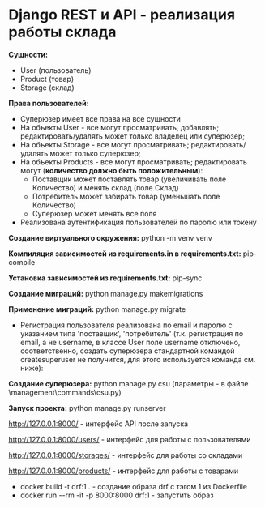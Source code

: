 # Django REST и API - реализация работы склада


**Сущности:**
* User (пользователь)
* Product (товар) 
* Storage (склад)

**Права пользователей:**
* Суперюзер имеет все права на все сущности
* На объекты User - все могут просматривать, добавлять; редактировать/удалять может только владелец или суперюзер;
* На объекты Storage - все могут просматривать; редактировать/удалять может только суперюзер;
* На объекты Products - все могут просматривать; редактировать могут (**количество должно быть положительным**):
    * Поставщик может поставлять товар (увеличивать поле Количество) и менять склад (поле Склад)
    * Потребитель может забирать товар (уменьшать поле Количество)
    * Суперюзер может менять все поля
* Реализована аутентификация пользователей по паролю или токену


**Создание виртуального окружения:** python -m venv venv

**Компиляция зависимостей из requirements.in в requirements.txt:** pip-compile

**Установка зависимостей из requirements.txt:** pip-sync

**Создание миграций:** python manage.py makemigrations

**Применение миграций:** python manage.py migrate


* Регистрация пользователя реализована по email и паролю с указанием типа 'поставщик', 'потребитель'
  (т.к. регистрация по email, а не username, в классе User поле username отключено, соответственно, 
создать суперюзера стандартной командой createsuperuser не получится, для этого используется команда см. ниже):

**Создание суперюзера:** python manage.py csu  (параметры - в файле \management\commands\csu.py)

**Запуск проекта:** python manage.py runserver 

http://127.0.0.1:8000/ - интерфейс API после запуска

http://127.0.0.1:8000/users/ - интерфейс для работы с пользователями

http://127.0.0.1:8000/storages/  - интерфейс для работы со складами

http://127.0.0.1:8000/products/ -  интерфейс для работы с товарами


* docker build -t drf:1 . - создание образа drf с тэгом 1 из Dockerfile
* docker run --rm -it -p 8000:8000 drf:1 - запустить образ
